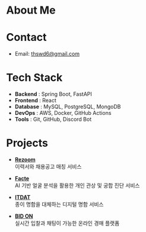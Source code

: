 # About Me




# Contact

- Email: thswd6@gmail.com


# Tech Stack

- **Backend** : Spring Boot, FastAPI
- **Frontend** : React
- **Database** : MySQL, PostgreSQL, MongoDB
- **DevOps** : AWS, Docker, GitHub Actions
- **Tools** : Git, GitHub, Discord Bot


# Projects

- **[Rezoom](https://github.com/Team-Rezoom)**  
  이력서와 채용공고 매칭 서비스

- **[Facte](https://github.com/AI-X-5jo-Mini/mini-frontend)**  
  AI 기반 얼굴 분석을 활용한 개인 관상 및 궁합 진단 서비스

- **[ITDAT](https://github.com/itdat-namewallet/Mobile)**  
  종이 명함을 대체하는 디지털 명함 서비스

- **[BID ON](https://github.com/gangnam-auction/gangnam-auction)**  
  실시간 입찰과 채팅이 가능한 온라인 경매 플랫폼
